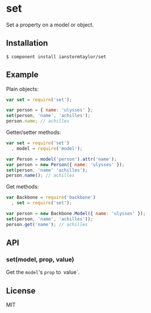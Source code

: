 # set

  Set a property on a model or object.

## Installation

    $ component install ianstormtaylor/set

## Example

Plain objects:    
```js
var set = require('set');

var person = { name: 'ulysses' };
set(person, 'name', 'achilles');
person.name; // achilles
```

Getter/setter methods:
```js
var set = require('set')
  , model = require('model');

var Person = model('person').attr('name');
var person = new Person({ name: 'ulysses' });
set(person, 'name' 'achilles'); 
person.name(); // achilles
```

Get methods:
```js
var Backbone = require('backbone')
  , set = require('set');

var person = new Backbone.Model({ name: 'ulysses' });
set(person, 'name', 'achilles')); 
person.get('name'); // achilles
```

## API

### set(model, prop, value)
  Get the `model`'s `prop` to` `value`.

## License

  MIT
